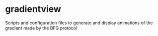 # gradientview
Scripts and configuration files to generate and display animations of the gradient made by the BFG protocol
